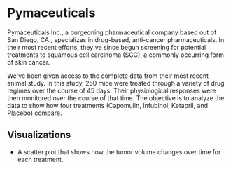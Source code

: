 # Pymaceuticals

Pymaceuticals Inc., a burgeoning pharmaceutical company based out of San Diego, CA., specializes in drug-based, anti-cancer pharmaceuticals. In their most recent efforts, they've since begun screening for potential treatments to squamous cell carcinoma (SCC), a commonly occurring form of skin cancer.

We've been given access to the complete data from their most recent animal study. In this study, 250 mice were treated through a variety of drug regimes over the course of 45 days. Their physiological responses were then monitored over the course of that time. The objective is to analyze the data to show how four treatments (Capomulin, Infubinol, Ketapril, and Placebo) compare.

## Visualizations

* A scatter plot that shows how the tumor volume changes over time for each treatment.
